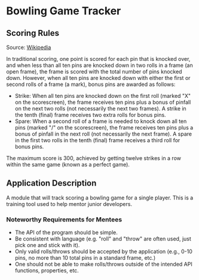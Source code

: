 # Bowling Game Tracker

## Scoring Rules

Source: [Wikipedia](https://en.wikipedia.org/wiki/Ten-pin_bowling#Scoring)

In traditional scoring, one point is scored for each pin that is knocked over, and when less than all ten pins are knocked down in two rolls in a frame (an open frame), the frame is scored with the total number of pins knocked down. However, when all ten pins are knocked down with either the first or second rolls of a frame (a mark), bonus pins are awarded as follows:

- Strike: When all ten pins are knocked down on the first roll (marked "X" on the scorescreen), the frame receives ten pins plus a bonus of pinfall on the next two rolls (not necessarily the next two frames). A strike in the tenth (final) frame receives two extra rolls for bonus pins.
- Spare: When a second roll of a frame is needed to knock down all ten pins (marked "/" on the scorescreen), the frame receives ten pins plus a bonus of pinfall in the next roll (not necessarily the next frame). A spare in the first two rolls in the tenth (final) frame receives a third roll for bonus pins.

The maximum score is 300, achieved by getting twelve strikes in a row within the same game (known as a perfect game).

## Application Description

A module that will track scoring a bowling game for a single player. This is a training tool used to help mentor junior developers.

### Noteworthy Requirements for Mentees

- The API of the program should be simple.
- Be consistent with language (e.g. "roll" and "throw" are often used, just pick one and stick with it).
- Only valid rolls/throws should be accepted by the application (e.g., 0-10 pins, no more than 10 total pins in a standard frame, etc.)
- One should not be able to make rolls/throws outside of the intended API functions, properties, etc.
